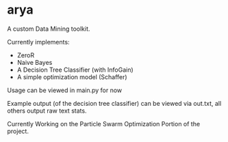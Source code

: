 arya
====

A custom Data Mining toolkit.

Currently implements:
* ZeroR
* Naive Bayes
* A Decision Tree Classifier (with InfoGain)
* A simple optimization model (Schaffer)

Usage can be viewed in main.py for now

Example output (of the decision tree classifier) can be viewed via out.txt, all others output raw text stats.


Currently Working on the Particle Swarm Optimization Portion of the project.
